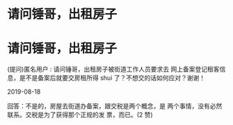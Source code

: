 # 请问锤哥，出租房子

# 请问锤哥，出租房子

(提问)匿名用户 : 请问锤哥，出租房子被街道工作人员要求去 网上备案登记租客信息，是不是备案后就要交房租所得 shui 了？不想交的话如何应对？谢谢！

2019-08-18

回答：不是的，房屋去街道办备案，跟交税是两个概念，是 两个事情，没有必然联系。交税是为了获得那个正规的发 票，而已。(2 赞)